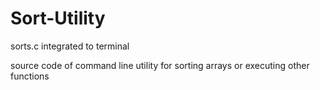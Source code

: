 # Sort-Utility
sorts.c integrated to terminal

source code of command line utility for sorting arrays or executing other functions
